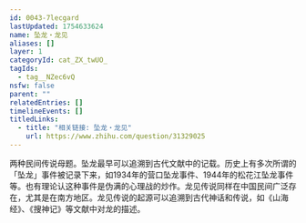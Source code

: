 ```yaml
---
id: 0043-7lecgard
lastUpdated: 1754633624
name: 坠龙・龙见
aliases: []
layer: 1
categoryId: cat_ZX_twUO_
tagIds:
  - tag__NZec6vQ
nsfw: false
parent: ""
relatedEntries: []
timelineEvents: []
titledLinks:
  - title: "相关链接: 坠龙・龙见"
    url: https://www.zhihu.com/question/31329025
---
```


两种民间传说母题。坠龙最早可以追溯到古代文献中的记载。历史上有多次所谓的「坠龙」事件被记录下来，如1934年的营口坠龙事件、1944年的松花江坠龙事件等。也有理论认这种事件是伪满的心理战的炒作。龙见传说同样在中国民间广泛存在，尤其是在南方地区。龙见传说的起源可以追溯到古代神话和传说，如《山海经》、《搜神记》等文献中对龙的描述。